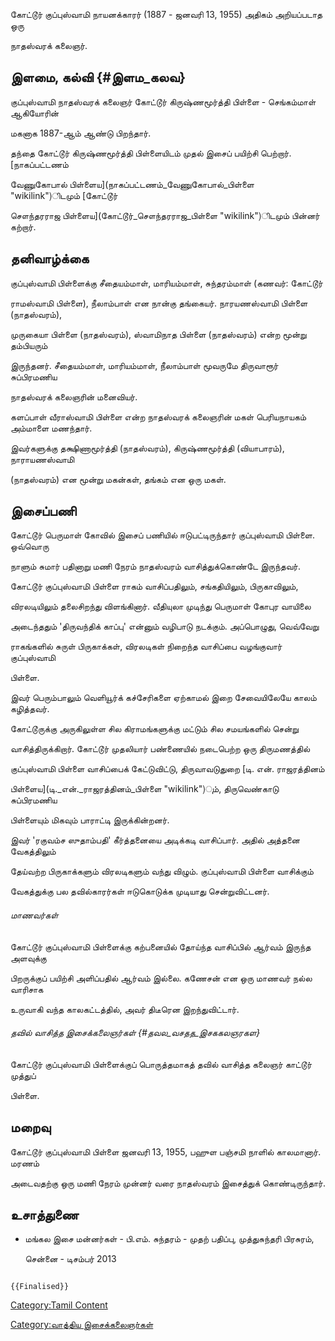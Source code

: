 கோட்டூர் குப்புஸ்வாமி நாயனக்காரர் (1887 - ஜனவரி 13, 1955) அதிகம் அறியப்படாத ஒரு
நாதஸ்வரக் கலைஞர்.

## இளமை, கல்வி {#இளம_கலவ}

குப்புஸ்வாமி நாதஸ்வரக் கலைஞர் கோட்டூர் கிருஷ்ணமூர்த்தி பிள்ளை - செங்கம்மாள் ஆகியோரின்
மகனாக 1887-ஆம் ஆண்டு பிறந்தார்.

தந்தை கோட்டூர் கிருஷ்ணமூர்த்தி பிள்ளையிடம் முதல் இசைப் பயிற்சி பெற்றார். [நாகப்பட்டணம்
வேணுகோபால் பிள்ளைய](நாகப்பட்டணம்_வேணுகோபால்_பிள்ளை "wikilink")ிடமும் [கோட்டூர்
சௌந்தரராஜ பிள்ளைய](கோட்டூர்_சௌந்தரராஜ_பிள்ளை "wikilink")ிடமும் பின்னர் கற்றார்.

## தனிவாழ்க்கை

குப்புஸ்வாமி பிள்ளைக்கு சீதையம்மாள், மாரியம்மாள், சுந்தரம்மாள் (கணவர்: கோட்டூர்
ராமஸ்வாமி பிள்ளை), நீலாம்பாள் என நான்கு தங்கையர். நாரயணஸ்வாமி பிள்ளை (நாதஸ்வரம்),
முருகையா பிள்ளை (நாதஸ்வரம்), ஸ்வாமிநாத பிள்ளை (நாதஸ்வரம்) என்ற மூன்று தம்பியரும்
இருந்தனர். சீதையம்மாள், மாரியம்மாள், நீலாம்பாள் மூவருமே திருவாரூர் சுப்பிரமணிய
நாதஸ்வரக் கலைஞரின் மனைவியர்.

களப்பாள் வீராஸ்வாமி பிள்ளை என்ற நாதஸ்வரக் கலைஞரின் மகள் பெரியநாயகம் அம்மாளை மணந்தார்.
இவர்களுக்கு தக்ஷிணாமூர்த்தி (நாதஸ்வரம்), கிருஷ்ணமூர்த்தி (வியாபாரம்), நாராயணஸ்வாமி
(நாதஸ்வரம்) என மூன்று மகன்கள், தங்கம் என ஒரு மகள்.

## இசைப்பணி

கோட்டூர் பெருமாள் கோவில் இசைப் பணியில் ஈடுபட்டிருந்தார் குப்புஸ்வாமி பிள்ளை. ஒவ்வொரு
நாளும் சுமார் பதினாறு மணி நேரம் நாதஸ்வரம் வாசித்துக்கொண்டே இருந்தவர்.

கோட்டூர் குப்புஸ்வாமி பிள்ளை ராகம் வாசிப்பதிலும், சங்கதியிலும், பிருகாவிலும்,
விரலடியிலும் தலைசிறந்து விளங்கினார். வீதியுலா முடிந்து பெருமாள் கோபுர வாயிலை
அடைந்ததும் \'திருவந்திக் காப்பு' என்னும் வழிபாடு நடக்கும். அப்பொழுது, வெவ்வேறு
ராகங்களில் சுருள் பிருகாக்கள், விரலடிகள் நிறைந்த வாசிப்பை வழங்குவார் குப்புஸ்வாமி
பிள்ளை.

இவர் பெரும்பாலும் வெளியூர்க் கச்சேரிகளை ஏற்காமல் இறை சேவையிலேயே காலம் கழித்தவர்.
கோட்டூருக்கு அருகிலுள்ள சில கிராமங்களுக்கு மட்டும் சில சமயங்களில் சென்று
வாசித்திருக்கிறார். கோட்டூர் முதலியார் பண்ணையில் நடைபெற்ற ஒரு திருமணத்தில்
குப்புஸ்வாமி பிள்ளை வாசிப்பைக் கேட்டுவிட்டு, திருவாவடுதுறை [டி. என். ராஜரத்தினம்
பிள்ளைய](டி._என்._ராஜரத்தினம்_பிள்ளை "wikilink")ும், திருவெண்காடு சுப்பிரமணிய
பிள்ளையும் மிகவும் பாராட்டி இருக்கின்றனர்.

இவர் \'ரகுவம்ச ஸுதாம்பதி' கீர்த்தனையை அடிக்கடி வாசிப்பார். அதில் அத்தனை வேகத்திலும்
தேய்வற்ற பிருகாக்களும் விரலடிகளும் வந்து விழும். குப்புஸ்வாமி பிள்ளை வாசிக்கும்
வேகத்துக்கு பல தவில்காரர்கள் ஈடுகொடுக்க முடியாது சென்றுவிட்டனர்.

###### மாணவர்கள்

கோட்டூர் குப்புஸ்வாமி பிள்ளைக்கு கற்பனையில் தோய்ந்த வாசிப்பில் ஆர்வம் இருந்த அளவுக்கு
பிறருக்குப் பயிற்சி அளிப்பதில் ஆர்வம் இல்லை. கணேசன் என ஒரு மாணவர் நல்ல வாரிசாக
உருவாகி வந்த காலகட்டத்தில், அவர் திடீரென இறந்துவிட்டார்.

###### தவில் வாசித்த இசைக்கலைஞர்கள் {#தவல_வசதத_இசககலஞரகள}

கோட்டூர் குப்புஸ்வாமி பிள்ளைக்குப் பொருத்தமாகத் தவில் வாசித்த கலைஞர் காட்டூர் முத்துப்
பிள்ளை.

## மறைவு

கோட்டூர் குப்புஸ்வாமி பிள்ளை ஜனவரி 13, 1955, பஹுள பஞ்சமி நாளில் காலமானார். மரணம்
அடைவதற்கு ஒரு மணி நேரம் முன்னர் வரை நாதஸ்வரம் இசைத்துக் கொண்டிருந்தார்.

## உசாத்துணை

-   மங்கல இசை மன்னர்கள் - பி.எம். சுந்தரம் - முதற் பதிப்பு, முத்துசுந்தரி பிரசுரம்,
    சென்னை - டிசம்பர் 2013

```{=mediawiki}
{{Finalised}}
```
[Category:Tamil Content](Category:Tamil_Content "wikilink")
[Category:வாத்திய இசைக்கலைஞர்கள்](Category:வாத்திய_இசைக்கலைஞர்கள் "wikilink")
